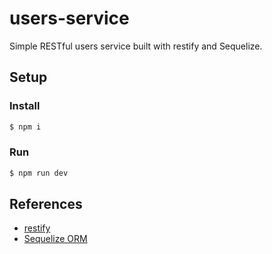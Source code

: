 # users-service

Simple RESTful users service built with restify and Sequelize.

## Setup

### Install

```bash
$ npm i
```

### Run

```bash
$ npm run dev
```

## References

-   [restify](http://restify.com/)
-   [Sequelize ORM](https://sequelize.org/)
